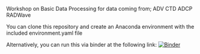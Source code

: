 Workshop on Basic Data Processing for data coming from;
  ADV
  CTD
  ADCP
  RADWave


You can clone this repository and create an Anaconda environment with the included environment.yaml file

Alternatively, you can run this via binder at the following link: 
[![Binder](https://mybinder.org/badge_logo.svg)](https://mybinder.org/v2/gh/rvdeo/one_tree_Tutorial_adv_ctd_adcp_radwave.git/main)
